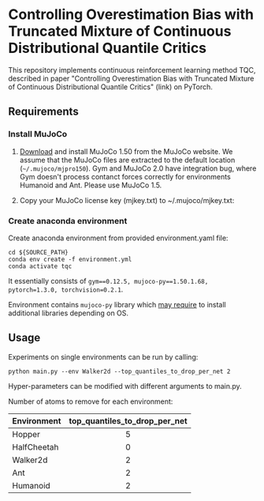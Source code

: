# Controlling Overestimation Bias with Truncated Mixture of Continuous Distributional Quantile Critics

This repository implements continuous reinforcement learning method TQC, described in paper "Controlling Overestimation Bias with Truncated Mixture of Continuous Distributional Quantile Critics" (link) on PyTorch.

## Requirements

### Install MuJoCo

1. [Download](https://www.roboti.us/index.html) and install MuJoCo 1.50 from the MuJoCo website. We assume that the MuJoCo files are extracted to the default location (`~/.mujoco/mjpro150`). Gym and MuJoCo 2.0 have integration bug, where Gym doesn't process contanct forces correctly for environments Humanoid and Ant.
Please use MuJoCo 1.5.

2. Copy your MuJoCo license key (mjkey.txt) to ~/.mujoco/mjkey.txt:

### Create anaconda environment

Create anaconda environment from provided environment.yaml file:

```
cd ${SOURCE_PATH}
conda env create -f environment.yml 
conda activate tqc
```

It essentially consists of ```gym==0.12.5, mujoco-py==1.50.1.68, pytorch=1.3.0, torchvision=0.2.1```.

Environment contains ```mujoco-py``` library which [may require](https://github.com/openai/mujoco-py) to install additional libraries depending on OS.

## Usage
Experiments on single environments can be run by calling:

```
python main.py --env Walker2d --top_quantiles_to_drop_per_net 2
```

Hyper-parameters can be modified with different arguments to main.py.

Number of atoms to remove for each environment:
    
| Environment        | top_quantiles_to_drop_per_net  |
| ------------- |:-------------:|
| Hopper           | 5 |
| HalfCheetah      | 0 |
| Walker2d         | 2 |
| Ant              | 2 |
| Humanoid         | 2 |
